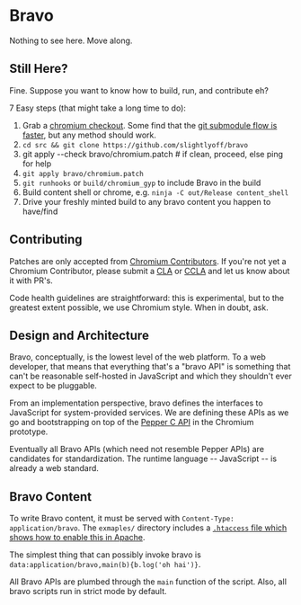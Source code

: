 # Bravo

Nothing to see here. Move along.

## Still Here?

Fine. Suppose you want to know how to build, run, and contribute eh?

7 Easy steps (that might take a long time to do):

 1. Grab a [chromium checkout](http://dev.chromium.org/developers/how-tos/get-the-code). Some find that the [git submodule flow is faster](https://code.google.com/p/chromium/wiki/UsingGitSubmodules), but any method should work.
 1. `cd src && git clone https://github.com/slightlyoff/bravo`
 1. git apply --check bravo/chromium.patch # if clean, proceed, else ping for help
 1. `git apply bravo/chromium.patch`
 1. `git runhooks` or `build/chromium_gyp` to include Bravo in the build
 1. Build content shell or chrome, e.g. `ninja -C out/Release content_shell`
 1. Drive your freshly minted build to any bravo content you happen to have/find

## Contributing

Patches are only accepted from [Chromium Contributors](http://dev.chromium.org/developers/contributing-code). If you're not yet a Chromium Contributor, please submit a [CLA](https://developers.google.com/open-source/cla/individual?csw=1) or [CCLA](https://developers.google.com/open-source/cla/corporate?csw=1) and let us know about it with PR's.

Code health guidelines are straightforward: this is experimental, but to the greatest extent possible, we use Chromium style. When in doubt, ask.

## Design and Architecture

Bravo, conceptually, is the lowest level of the web platform. To a web developer, that means that everything that's a "bravo API" is something that can't be reasonable self-hosted in JavaScript and which they shouldn't ever expect to be pluggable.

From an implementation perspective, bravo defines the interfaces to JavaScript for system-provided services. We are defining these APIs as we go and bootstrapping on top of the [Pepper C API](https://developers.google.com/native-client/pepperc/) in the Chromium prototype.

Eventually all Bravo APIs (which need not resemble Pepper APIs) are candidates for standardization. The runtime language -- JavaScript -- is already a web standard.

## Bravo Content

To write Bravo content, it must be served with `Content-Type: application/bravo`. The `exmaples/` directory includes a [`.htaccess` file which shows how to enable this in Apache](https://github.com/slightlyoff/bravo/blob/master/examples/.htaccess).

The simplest thing that can possibly invoke bravo is `data:application/bravo,main(b){b.log('oh hai')}`.

All Bravo APIs are plumbed through the `main` function of the script. Also, all bravo scripts run in strict mode by default.